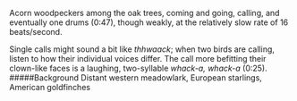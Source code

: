 Acorn woodpeckers among the oak trees, coming and going, calling, and eventually one drums (0:47), though weakly, at the relatively slow rate of 16 beats/second. 

Single calls might sound a bit like _thhwaack_; when two birds are calling, listen to how their individual voices differ. The call more befitting their clown-like faces is a laughing, two-syllable _whack-a, whack-a_ (0:25).
#####Background
Distant western meadowlark, European starlings, American goldfinches
